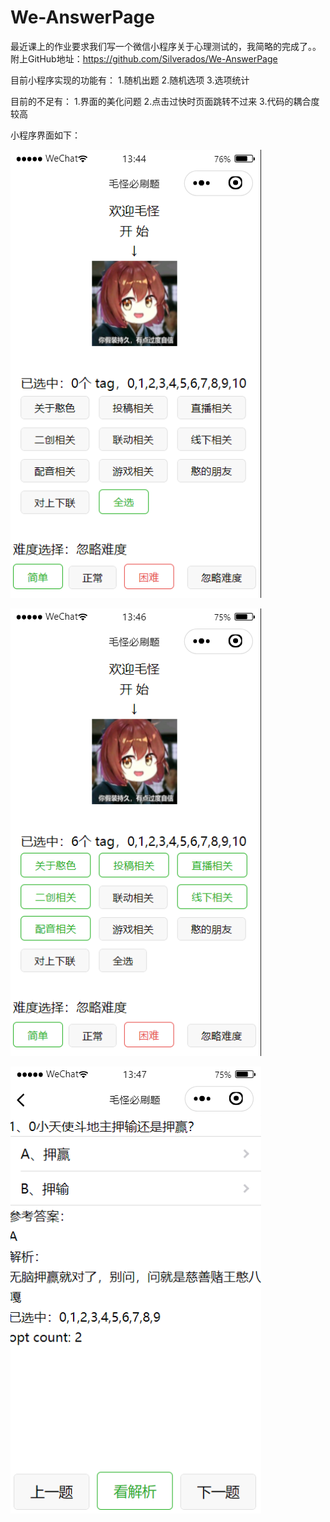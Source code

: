 # We-AnswerPage
最近课上的作业要求我们写一个微信小程序关于心理测试的，我简略的完成了。。
附上GitHub地址：https://github.com/Silverados/We-AnswerPage

目前小程序实现的功能有：
1.随机出题
2.随机选项
3.选项统计

目前的不足有：
1.界面的美化问题
2.点击过快时页面跳转不过来
3.代码的耦合度较高

小程序界面如下：

![首页](https://github.com/Misaka10211/Hanser-WeChat_app/blob/main/wiki/demo-home_page.png)


![选择tag](https://github.com/Misaka10211/Hanser-WeChat_app/blob/main/wiki/demo-home_page-tag.png)


![答题页](https://github.com/Misaka10211/Hanser-WeChat_app/blob/main/wiki/demo-content.png)
